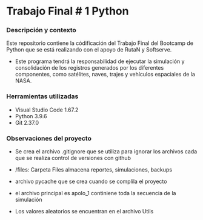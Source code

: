 # Trabajo Final # 1 Python

### Descripción y contexto

Este repositorio contiene la códificación del Trabajo Final del Bootcamp de Python que se está realizando con el apoyo de RutaN y Softserve.

+ Este programa tendrá la responsabilidad de ejecutar la simulación y consolidación de los registros generados por los diferentes componentes, como satélites, naves, trajes y vehículos espaciales de la NASA.

### Herramientas utilizadas
+ Visual Studio Code 1.67.2
+ Python 3.9.6
+ Git 2.37.0

### Observaciones del proyecto
+ Se crea el archivo .gitignore que se utiliza para ignorar los archivos cada que se realiza control de versiones con github
+ /files: Carpeta Files almacena reportes, simulaciones, backups
+ archivo pycache que se crea cuando se complila el proyecto

+ el archivo principal es apolo_1 continiene toda la secuencia de la simulación
+ Los valores aleatorios se encuentran en el archivo Utils